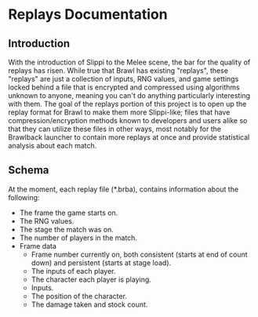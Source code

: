 # Replays Documentation

## Introduction
With the introduction of Slippi to the Melee scene, the bar for the quality of replays has risen. While true that Brawl has existing "replays", these "replays" are just a collection of inputs, RNG values, and game settings locked behind a file that is encrypted and compressed using algorithms unknown to anyone, meaning you can't do anything particularly interesting with them. The goal of the replays portion of this project is to open up the replay format for Brawl to make them more Slippi-like; files that have compression/encryption methods known to developers and users alike so that they can utilize these files in other ways, most notably for the Brawlback launcher to contain more replays at once and provide statistical analysis about each match.

## Schema
At the moment, each replay file (\*.brba), contains information about the following:
- The frame the game starts on.
- The RNG values.
- The stage the match was on.
- The number of players in the match.
- Frame data
  - Frame number currently on, both consistent (starts at end of count down) and persistent (starts at stage load).
  - The inputs of each player.
  - The character each player is playing.
  - Inputs.
  - The position of the character.
  - The damage taken and stock count.
